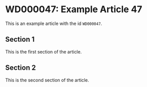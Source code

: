 # WD000047: Example Article 47

This is an example article with the id `WD000047`.

## Section 1

This is the first section of the article.

## Section 2

This is the second section of the article.
